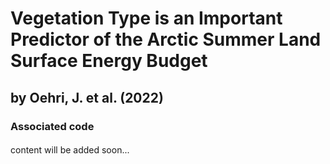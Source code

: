 # Vegetation Type is an Important Predictor of the Arctic Summer Land Surface Energy Budget
## by Oehri, J. et al. (2022)
### Associated code
#### 
content will be added soon...
